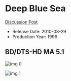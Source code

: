# Deep Blue Sea

[Discussion Post](https://www.avsforum.com/threads/bass-eq-for-filtered-movies.2995212/post-58428640)

* Release Date: 2010-08-29
* Production Year: 1999

## BD/DTS-HD MA 5.1

![img 0](https://i.imgur.com/Y7k4fuS.jpg)

![img 1](https://i.imgur.com/AXzk6Is.png)

